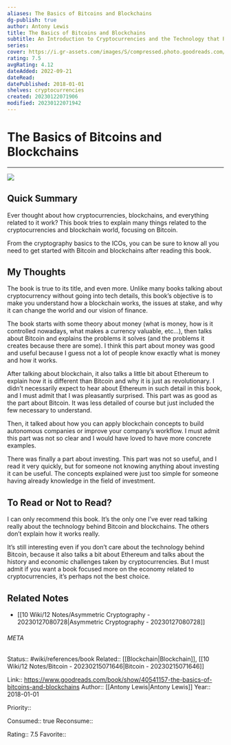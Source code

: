 ```yaml
---
aliases: The Basics of Bitcoins and Blockchains
dg-publish: true
author: Antony Lewis
title: The Basics of Bitcoins and Blockchains
subtitle: An Introduction to Cryptocurrencies and the Technology that Powers Them
series: 
cover: https://i.gr-assets.com/images/S/compressed.photo.goodreads.com/books/1529163443l/40541157._SY475_.jpg
rating: 7.5
avgRating: 4.12
dateAdded: 2022-09-21
dateRead: 
datePublished: 2018-01-01
shelves: cryptocurrencies
created: 20230122071906
modified: 20230122071942
---
```

# The Basics of Bitcoins and Blockchains
---
![](https://i.gr-assets.com/images/S/compressed.photo.goodreads.com/books/1529163443l/40541157._SY475_.jpg)

## Quick Summary

Ever thought about how cryptocurrencies, blockchains, and everything related to it work? This book tries to explain many things related to the cryptocurrencies and blockchain world, focusing on Bitcoin.

From the cryptography basics to the ICOs, you can be sure to know all you need to get started with Bitcoin and blockchains after reading this book.


## My Thoughts

The book is true to its title, and even more. Unlike many books talking about cryptocurrency without going into tech details, this book’s objective is to make you understand how a blockchain works, the issues at stake, and why it can change the world and our vision of finance.

The book starts with some theory about money (what is money, how is it controlled nowadays, what makes a currency valuable, etc…), then talks about Bitcoin and explains the problems it solves (and the problems it creates because there are some). I think this part about money was good and useful because I guess not a lot of people know exactly what is money and how it works.

After talking about blockchain, it also talks a little bit about Ethereum to explain how it is different than Bitcoin and why it is just as revolutionary. I didn’t necessarily expect to hear about Ethereum in such detail in this book, and I must admit that I was pleasantly surprised. This part was as good as the part about Bitcoin. It was less detailed of course but just included the few necessary to understand.

Then, it talked about how you can apply blockchain concepts to build autonomous companies or improve your company’s workflow. I must admit this part was not so clear and I would have loved to have more concrete examples.

There was finally a part about investing. This part was not so useful, and I read it very quickly, but for someone not knowing anything about investing it can be useful. The concepts explained were just too simple for someone having already knowledge in the field of investment.

## To Read or Not to Read?

I can only recommend this book. It’s the only one I’ve ever read talking really about the technology behind Bitcoin and blockchains. The others don’t explain how it works really.

It’s still interesting even if you don’t care about the technology behind Bitcoin, because it also talks a bit about Ethereum and talks about the history and economic challenges taken by cryptocurrencies. But I must admit if you want a book focused more on the economy related to cryptocurrencies, it’s perhaps not the best choice.

## Related Notes
- [[10 Wiki/12 Notes/Asymmetric Cryptography - 20230127080728\|Asymmetric Cryptography - 20230127080728]]




###### META
Status:: #wiki/references/book
Related:: [[Blockchain\|Blockchain]], [[10 Wiki/12 Notes/Bitcoin - 20230215071646\|Bitcoin - 20230215071646]]

Link:: https://www.goodreads.com/book/show/40541157-the-basics-of-bitcoins-and-blockchains
Author:: [[Antony Lewis\|Antony Lewis]]
Year:: 2018-01-01

Priority:: 

Consumed:: true
Reconsume:: 

Rating:: 7.5
Favorite:: 
